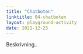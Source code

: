 ```yaml
---
title: "Chatboten"
linktitle: 04-chatboten
layout: playground-activity
date: 2021-12-25
---
```


Beskrivning..
